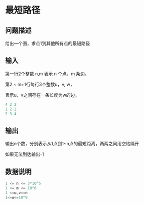# 最短路径

## 问题描述

给出一个图，求点1到其他所有点的最短路径

## 输入

第一行2个整数 n,m 表示 n 个点，m 条边。

第2 ~ m+1行每行3个整数u，v, w，

表示u，v之间存在一条长度为w的边。

```c++
4 2 2
1 2 2
2 3 4
```

## 输出

输出n个数，分别表示从1点到1~n点的最短距离，两两之间用空格隔开

如果无法到达输出-1

## 数据说明

```c++
1 <= n <= 3*10^5
1 <= m <= 10^6
1 <=u,v<=n
1<=w<=10^9
```